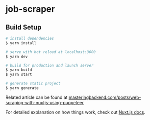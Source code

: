 # job-scraper


## Build Setup

```bash
# install dependencies
$ yarn install

# serve with hot reload at localhost:3000
$ yarn dev

# build for production and launch server
$ yarn build
$ yarn start

# generate static project
$ yarn generate
```
Related article can be found at [masteringbackend.com/posts/web-scraping-with-nuxtjs-using-puppeteer](https://masteringbackend.com/posts/web-scraping-with-nuxtjs-using-puppeteer/)

For detailed explanation on how things work, check out [Nuxt.js docs](https://nuxt.com).
